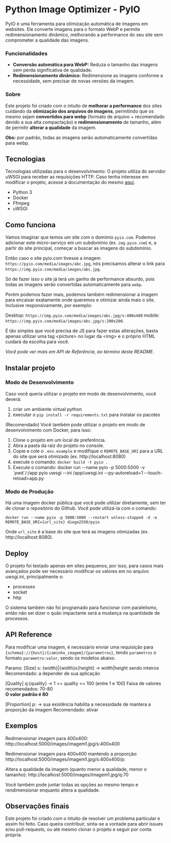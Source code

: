 # Python Image Optimizer - PyIO

PyIO é uma ferramenta para otimização automática de imagens em websites. Ele converte imagens para o formato WebP e permite redimensionamento dinâmico, melhorando a performance do seu site sem comprometer a qualidade das imagens.

### Funcionalidades

- **Conversão automática para WebP:** Reduza o tamanho das imagens sem perda significativa de qualidade.
- **Redimensionamento dinâmico:** Redimensione as imagens conforme a necessidade, sem precisar de novas versões da imagem.

### Sobre

Este projeto foi criado com o intuito de **melhorar a performance** dos sites cuidando da **otimização dos arquivos de imagens**, permitindo que os mesmo sejam **convertidos para webp** (formato de arquivo + recomendado devido a sua alta compactação) e **redimensionamento** de tamanho, além de permitir **alterar a qualidade** da imagem.

**Obs:** por padrão, todas as imagens serão automaticamente convertidas para webp.

## Tecnologias

Tecnologias utilizadas para o desenvolvimento:
O projeto utiliza do servidor uWSGI para receber as requisições HTTP. Caso tenha interesse em modificar o projeto, acesse a documentação do mesmo [aqui](https://uwsgi-docs.readthedocs.io/en/latest/).

- Python 3
- Docker
- Ffmpeg
- uWSGI

## Como funciona

Vamos imaginar que temos um site com o domímio `pyio.com`. Podemos adicionar este micro-serviço em um subdomínio (ex. `img.pyio.com`) e, a partir do site principal, começar a buscar as imagens do subdomínio.

Então caso o site pyio.com tivesse a imagem `https://pyio.com/media/images/abc.jpg`, nós precisamos alterar o link para `https://img.pyio.com/media/images/abc.jpg`.

Só de fazer isso o site já terá um ganho de performance absurdo, pois todas as imagens serão convertidas automaticamente para `webp`.

Porém podemos fazer mais, podemos também redimensionar a imagem para encaixar exatamente onde queremos e otimizar ainda mais o site. Inclusive responsivamente, por exemplo:

Desktop: `https://img.pyio.com/media/images/abc.jpg/s:400x400`
mobile: `https://img.pyio.com/media/images/abc.jpg/s:200x200`.

É tão simples que você precisa de JS para fazer estas alterações, basta apenas utilizar uma tag \<picture> no lugar da \<img> e o próprio HTML cuidará da escolha para você.

*Você pode ver mais em API de Referência, ao término deste README.*

## Instalar projeto

### Modo de Desenvolvimento

Caso você queria utilizar o projeto em modo de desenvolvimento, você deverá:

1. criar um ambiente virtual python
2. executar o `pip install -r requirements.txt` para instalar os pacotes

(Recomendado) Você também pode utilizar o projeto em modo de desenvolvimento com Docker, para isso:

1. Clone o projeto em um local de preferência.
2. Abra a pasta da raiz do projeto no console.
3. Copie e cole o `.env.example` e modifique o `REMOTE_BASE_URI` para a URL do site que será otimizado (ex. http://localhost:8080)
4. execute o comando: `docker build -t pyio .`
5. Execute o comando: docker run --name pyio -p 5000:5000 -v \`pwd\`/:/app pyio uwsgi --ini /app/uwsgi.ini --py-autoreload=1 --touch-reload=app.py

### Modo de Produção

Há uma imagem docker pública que você pode utilizar diretamente, sem ter de clonar o repositório do Github. Você pode utilizá-la com o comando:

`docker run --name pyio -p 5000:5000 --restart unless-stopped -d -e REMOTE_BASE_URI={url_site} diogo2550/pyio`

Onde `url_site` é a base do site que terá as imagens otimizadas (ex. http://localhost:8080).

## Deploy

O projeto foi testado apenas em sites pequenos, por isso, para casos mais avançados pode ser necessário modificar os valores em no arquivo uwsgi.ini, principalmente o:

- processes
- socket
- http

O sistema também não foi programado para funcionar com paralelismo, então não sei dizer o quão impactante será a mudança na quantidade de processos.

## API Reference

Para modificar uma imagem, é necessário enviar uma requisição para `{schema}://{host}/{caminho_imagem}/{parametros}`, tendo `parametros` o formato `parametro:valor`, sendo os modelos abaixo. 

Params:
[Size] s: {width}|{width}x{height} -> width|height sendo inteiros
Recomendado: a depender de sua aplicação

[Quality] q:{quality} -> 1 <= quality <= 100 (entre 1 e 100)
Faixa de valores recomendados: 70-80  
**O valor padrão é 80**

[Proportion] p: -> sua existência habilita a necessidade de mantera a proporção da imagem
Recomendado: ativar

## Exemplos

Redimensionar imagem para 400x400: http://localhost:5000/images/imagem1.jpg/s:400x400

Redimensionar imagem para 400x400 mantendo a proporção: http://localhost:5000/images/imagem1.jpg/s:400x400/p:

Altera a qualidade da imagem (quanto menor a qualidade, menor o tamanho): http://localhost:5000/images/imagem1.jpg/q:70

Você também pode juntar todas as opções ao mesmo tempo e rendimensionar enquanto altera a qualidade.

## Observações finais

Este projeto foi criado com o intuito de resolver um problema particular e assim foi feito. Caso queira contribuir, sinta-se a vontade para abrir issues e/ou pull-requests, ou até mesmo clonar o projeto e seguir por conta própria.